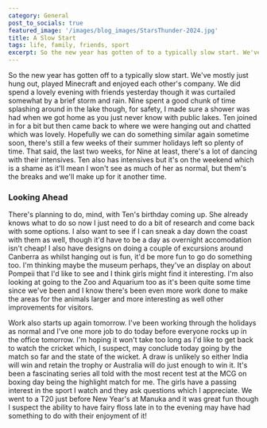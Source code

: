 ```yaml
---
category: General
post_to_socials: true
featured_image: '/images/blog_images/StarsThunder-2024.jpg'
title: A Slow Start
tags: life, family, friends, sport
excerpt: So the new year has gotten of to a typically slow start. We've mostly just hung out, played Minecraft and enjoyed each other's company. We did spend a lovely evening with friends yesterday though it was curtailed somewhat by a brief storm and rain. Nine spent a good chunk of time splashing around in the lake though, for safety, I made sure a shower was had when we got home as you just never know with public lakes. Ten joined in for a bit but then came back to where we were hanging out and chatted which was lovely.
---
```


So the new year has gotten off to a typically slow start. We've mostly just hung out, played Minecraft and enjoyed each other's company. We did spend a lovely evening with friends yesterday though it was curtailed somewhat by a brief storm and rain. Nine spent a good chunk of time splashing around in the lake though, for safety, I made sure a shower was had when we got home as you just never know with public lakes. Ten joined in for a bit but then came back to where we were hanging out and chatted which was lovely. Hopefully we can do something similar again sometime soon, there's still a few weeks of their summer holidays left so plenty of time. That said, the last two weeks, for Nine at least, there's a lot of dancing with their intensives. Ten also has intensives but it's on the weekend which is a shame as it'll mean I won't see as much of her as normal, but them's the breaks and we'll make up for it another time.

### Looking Ahead

There's planning to do, mind, with Ten's birthday coming up. She already knows what to do so now I just need to do a bit of research and come back with some options. I also want to see if I can sneak a day down the coast with them as well, though it'd have to be a day as overnight accomodation isn't cheap! I also have designs on doing a couple of excursions around Canberra as whilst hanging out is fun, it'd be more fun to go do something too. I'm thinking maybe the museum perhaps, they've an display on about Pompeii that I'd like to see and I think girls might find it interesting. I'm also looking at going to the Zoo and Aquarium too as it's been quite some time since we've been and I know there's been even more work done to make the areas for the animals larger and more interesting as well other improvements for visitors.

Work also starts up again tomorrow. I've been working through the holidays as normal and I've one more job to do today before everyone rocks up in the office tomorrow. I'm hoping it won't take too long as I'd like to get back to watch the cricket which, I suspect, may conclude today going by the match so far and the state of the wicket. A draw is unlikely so either India will win and retain the trophy or Australia will do just enough to win it. It's been a fascinating series all told with the most recent test at the MCG on boxing day being the highlight match for me. The girls have a passing interest in the sport I watch and they ask questions which I appreciate. We went to a T20 just before New Year's at Manuka and it was great fun though I suspect the ability to have fairy floss late in to the evening may have had something to do with their enjoyment of it!
